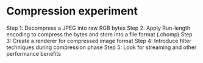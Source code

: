 # Compression experiment

Step 1: Decompress a JPEG into raw RGB bytes
Step 2: Apply Run-length encoding to compress the bytes and store into a file format (.chomp)
Step 3: Create a renderer for compressed image format
Step 4: Introduce filter techniques during compression phase
Step 5: Look for streaming and other performance benefits
